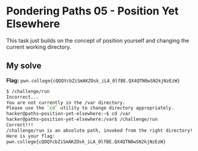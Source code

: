 # Pondering Paths 05 - Position Yet Elsewhere
This task just builds on the concept of position yourself and changing the current working directory.

## My solve
**Flag:** `pwn.college{cQOQYcbZiSmAKZOsk_iLA_0lfBE.QX4QTN0wSN2kjNzEzW}`

```bash
$ /challenge/run
Incorrect...
You are not currently in the /var directory.
Please use the `cd` utility to change directory appropriately.
hacker@paths~position-yet-elsewhere:~$ cd /var
hacker@paths~position-yet-elsewhere:/var$ /challenge/run
Correct!!!
/challenge/run is an absolute path, invoked from the right directory!
Here is your flag:
pwn.college{cQOQYcbZiSmAKZOsk_iLA_0lfBE.QX4QTN0wSN2kjNzEzW}
```

